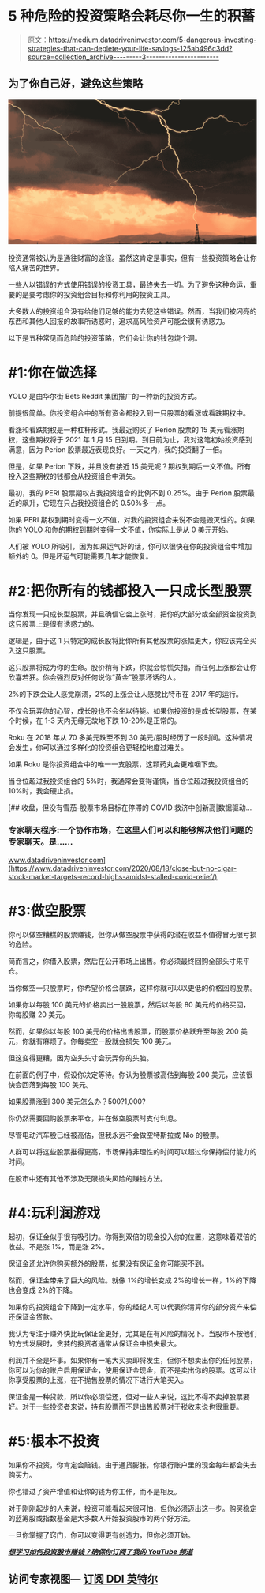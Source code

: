 # 5 种危险的投资策略会耗尽你一生的积蓄

> 原文：<https://medium.datadriveninvestor.com/5-dangerous-investing-strategies-that-can-deplete-your-life-savings-125ab496c3dd?source=collection_archive---------3----------------------->

## 为了你自己好，避免这些策略

![](img/591f5506e662cf7c7becb472afa1dd39.png)

投资通常被认为是通往财富的途径。虽然这肯定是事实，但有一些投资策略会让你陷入痛苦的世界。

一些人以错误的方式使用错误的投资工具，最终失去一切。为了避免这种命运，重要的是要考虑你的投资组合目标和你利用的投资工具。

大多数人的投资组合没有给他们足够的能力去犯这些错误。然而，当我们被闪亮的东西和其他人回报的故事所诱惑时，追求高风险资产可能会很有诱惑力。

以下是五种常见而危险的投资策略，它们会让你的钱包烧个洞。

# #1:你在做选择

YOLO 是由华尔街 Bets Reddit 集团推广的一种新的投资方式。

前提很简单。你投资组合中的所有资金都投入到一只股票的看涨或看跌期权中。

看涨和看跌期权是一种杠杆形式。我最近购买了 Perion 股票的 15 美元看涨期权，这些期权将于 2021 年 1 月 15 日到期。到目前为止，我对这笔初始投资感到满意，因为 Perion 股票最近表现良好。一天之内，我的投资翻了一倍。

但是，如果 Perion 下跌，并且没有接近 15 美元呢？期权到期后一文不值。所有投入这些期权的钱都会从投资组合中消失。

最初，我的 PERI 股票期权占我投资组合的比例不到 0.25%。由于 Perion 股票最近的飙升，它现在只占我投资组合的 0.50%多一点。

如果 PERI 期权到期时变得一文不值，对我的投资组合来说不会是毁灭性的。如果你的 YOLO 和你的期权到期时变得一文不值，你实际上是从 0 美元开始。

人们被 YOLO 所吸引，因为如果运气好的话，你可以很快在你的投资组合中增加额外的 0。但是坏运气可能需要几年才能恢复。

# #2:把你所有的钱都投入一只成长型股票

当你发现一只成长型股票，并且确信它会上涨时，把你的大部分或全部资金投资到这只股票上是很有诱惑力的。

逻辑是，由于这 1 只特定的成长股将比你所有其他股票的涨幅更大，你应该完全买入这只股票。

这只股票将成为你的生命。股价稍有下跌，你就会惊慌失措，而任何上涨都会让你欣喜若狂。你会强烈反对任何说你“黄金”股票坏话的人。

2%的下跌会让人感觉崩溃，2%的上涨会让人感觉比特币在 2017 年的运行。

不仅会玩弄你的心智，成长股也不会坐以待毙。如果你投资的是成长型股票，在某个时候，在 1-3 天内无缘无故地下跌 10-20%是正常的。

Roku 在 2018 年从 70 多美元跌至不到 30 美元/股时经历了一段时间。这种情况会发生，你可以通过多样化的投资组合更轻松地度过难关。

如果 Roku 是你投资组合中的唯一一支股票，这颗药丸会更难咽下去。

当仓位超过我投资组合的 5%时，我通常会变得谨慎，当仓位超过我投资组合的 10%时，我会硬止损。

[](https://www.datadriveninvestor.com/2020/08/18/close-but-no-cigar-stock-market-targets-record-highs-amidst-stalled-covid-relief/) [## 收盘，但没有雪茄-股票市场目标在停滞的 COVID 救济中创新高|数据驱动…

### 专家聊天程序:一个协作市场，在这里人们可以和能够解决他们问题的专家聊天。是……

www.datadriveninvestor.com](https://www.datadriveninvestor.com/2020/08/18/close-but-no-cigar-stock-market-targets-record-highs-amidst-stalled-covid-relief/) 

# #3:做空股票

你可以做空糟糕的股票赚钱，但你从做空股票中获得的潜在收益不值得冒无限亏损的危险。

简而言之，你借入股票，然后在公开市场上出售。你必须最终回购全部头寸来平仓。

当你做空一只股票时，你希望价格会暴跌，这样你就可以以更低的价格回购股票。

如果你以每股 100 美元的价格卖出一股股票，然后以每股 80 美元的价格买回，你每股赚 20 美元。

然而，如果你以每股 100 美元的价格出售股票，而股票价格跃升至每股 200 美元，你就有麻烦了。你每卖空一股就会损失 100 美元。

但这变得更糟，因为空头头寸会玩弄你的头脑。

在前面的例子中，假设你决定等待。你认为股票被高估到每股 200 美元，应该很快会回落到每股 100 美元。

如果股票涨到 300 美元怎么办？$500?$1,000?

你仍然需要回购股票来平仓，并在做空股票时支付利息。

尽管电动汽车股已经被高估，但我永远不会做空特斯拉或 Nio 的股票。

人群可以将这些股票推得更高，市场保持非理性的时间可以超过你保持偿付能力的时间。

在股市中还有其他不涉及无限损失风险的赚钱方法。

# #4:玩利润游戏

起初，保证金似乎很有吸引力。你得到双倍的现金投入你的位置，这意味着双倍的收益。不是涨 1%，而是涨 2%。

保证金还允许你购买额外的股票，如果没有保证金你可能买不到。

然而，保证金带来了巨大的风险。就像 1%的增长变成 2%的增长一样，1%的下降也会变成 2%的下降。

如果你的投资组合下降到一定水平，你的经纪人可以代表你清算你的部分资产来偿还保证金贷款。

我认为专注于赚外快比玩保证金更好，尤其是在有风险的情况下。当股市不按他们的方式发展时，贪婪的投资者通常从保证金中损失最大。

利润并不全是坏事。如果你有一笔大买卖即将发生，但你不想卖出你的任何股票，你可以为你的账户启用保证金，使用保证金现金，而不是卖出你的股票。这可以让你享受股票的上涨，在不抛售股票的情况下进行大笔买入。

保证金是一种贷款，所以你必须偿还，但对一些人来说，这比不得不卖掉股票要好。对于一些投资者来说，持有股票而不是出售股票对于税收来说也很重要。

# #5:根本不投资

如果你不投资，你肯定会赔钱。由于通货膨胀，你银行账户里的现金每年都会失去购买力。

你也错过了资产增值和让你的钱为你工作，而不是相反。

对于刚刚起步的人来说，投资可能看起来很可怕，但你必须迈出这一步。购买稳定的蓝筹股或指数基金是大多数人开始投资股市的两个好方法。

一旦你掌握了窍门，你可以变得更有创造力，但你必须开始。

[***想学习如何投资股市赚钱？确保你订阅了我的 YouTube 频道***](http://bit.ly/2W4ag01)

## 访问专家视图— [订阅 DDI 英特尔](https://datadriveninvestor.com/ddi-intel)